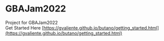 # GBAJam2022
Project for GBAJam2022\
Get Started Here [https://gvaliente.github.io/butano/getting_started.html](https://gvaliente.github.io/butano/getting_started.html)
